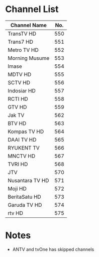 # Channel List
Channel Name | No.
-- | --
TransTV HD | 550
Trans7 HD | 551
Metro TV HD | 552
Morning Musume | 553
Imase | 554
MDTV HD | 555
SCTV HD | 556
Indosiar HD | 557
RCTI HD | 558
GTV HD | 559
Jak TV | 562
BTV HD | 563
Kompas TV HD | 564
DAAI TV HD | 565
RYUKENT TV | 566
MNCTV HD | 567
TVRI HD | 568
JTV | 570
Nusantara TV HD | 571
Moji HD | 572
BeritaSatu HD | 573
Garuda TV HD | 574
rtv HD | 575
# Notes
* ANTV and tvOne has skipped channels
